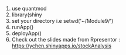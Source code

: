 1. use quantmod
2. library(shiny
3. set your directory i.e setwd('~/Module9/')
4. runApp()
5. deployApp()
6. Check out the slides made from Rpresentor : https://ychen.shinyapps.io/stockAnalysis

